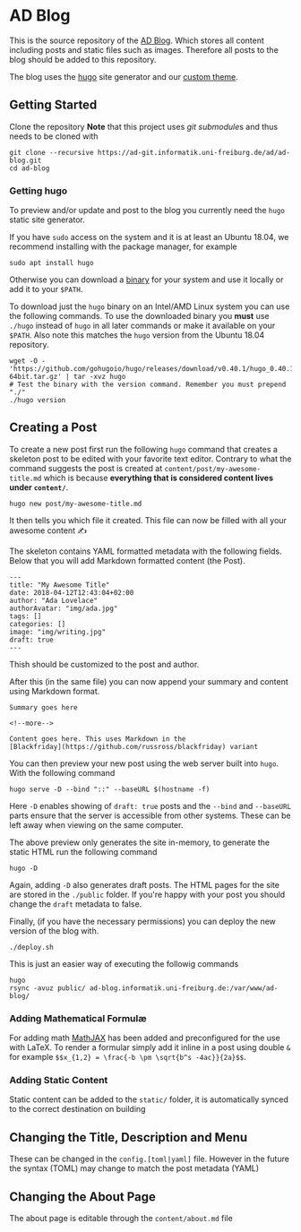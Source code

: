 AD Blog
=======
This is the source repository of the [AD
Blog](https://ad-blog.informatik.uni-freiburg.de). Which stores all content
including posts and static files such as images. Therefore all posts to the
blog should be added to this repository.

The blog uses the [hugo](https://gohugo.io) site generator and our [custom
theme](https://ad-git.informatik.uni-freiburg.de/ad/ad-blog-theme).

## Getting Started
Clone the repository **Note** that this project uses *git submodule*s and thus
needs to be cloned with

    git clone --recursive https://ad-git.informatik.uni-freiburg.de/ad/ad-blog.git
    cd ad-blog

### Getting hugo
To preview and/or update and post to the blog you currently need the `hugo`
static site generator.

If you have `sudo` access on the system and it is at least an Ubuntu 18.04, we
recommend installing with the package manager, for example

    sudo apt install hugo

Otherwise you can download
a [binary](https://github.com/gohugoio/hugo/releases) for your system and use
it locally or add it to your `$PATH`.

To download just the `hugo` binary on an Intel/AMD Linux system you can use the
following commands. To use the downloaded binary you **must** use `./hugo`
instead of `hugo` in all later commands or make it available on your `$PATH`.
Also note this matches the `hugo` version from the Ubuntu 18.04 repository.

    wget -O - 'https://github.com/gohugoio/hugo/releases/download/v0.40.1/hugo_0.40.1_Linux-64bit.tar.gz' | tar -xvz hugo
    # Test the binary with the version command. Remember you must prepend "./"
    ./hugo version

## Creating a Post

To create a new post first run the following `hugo` command that creates
a skeleton post to be edited with your favorite text editor. Contrary to what
the command suggests the post is created at `content/post/my-awesome-title.md`
which is because **everything that is considered content lives under
`content/`**.

    hugo new post/my-awesome-title.md

It then tells you which file it created. This file can now be filled with all
your awesome content ✍️

The skeleton contains YAML formatted metadata with the following fields. Below
that you will add Markdown formatted content (the Post).

    ---
    title: "My Awesome Title"
    date: 2018-04-12T12:43:04+02:00
    author: "Ada Lovelace"
    authorAvatar: "img/ada.jpg"
    tags: []
    categories: []
    image: "img/writing.jpg"
    draft: true
    ---

Thish should be customized to the post and author.

After this (in the same file) you can now append your summary and content using
Markdown format.

    Summary goes here

    <!--more-->

    Content goes here. This uses Markdown in the
    [Blackfriday](https://github.com/russross/blackfriday) variant

You can then preview your new post using the web server built into `hugo`. With
the following command

    hugo serve -D --bind "::" --baseURL $(hostname -f)

Here `-D` enables showing of `draft: true` posts and the `--bind` and
`--baseURL` parts ensure that the server is accessible from other systems.
These can be left away when viewing on the same computer.

The above preview only generates the site in-memory, to generate the static
HTML run the following command

    hugo -D

Again, adding `-D` also generates draft posts. The HTML pages for the site are
stored in the `./public` folder. If you're happy with your post you should
change the `draft` metadata to false.

Finally, (if you have the necessary permissions) you can deploy the new version
of the blog with.

    ./deploy.sh

This is just an easier way of executing the followig commands

    hugo
    rsync -avuz public/ ad-blog.informatik.uni-freiburg.de:/var/www/ad-blog/

### Adding Mathematical Formulæ
For adding math [MathJAX](https://www.mathjax.org) has been added and
preconfigured for the use with LaTeX. To render a formular simply add it inline
in a post using double `&` for example `$$x_{1,2} = \frac{-b \pm \sqrt{b^s
-4ac}}{2a}$$`.

### Adding Static Content
Static content can be added to the `static/` folder, it is automatically synced
to the correct destination on building

## Changing the Title, Description and Menu
These can be changed in the `config.[toml|yaml]` file. However in the future
the syntax (TOML) may change to match the post metadata (YAML)

## Changing the About Page
The about page is editable through the `content/about.md` file
